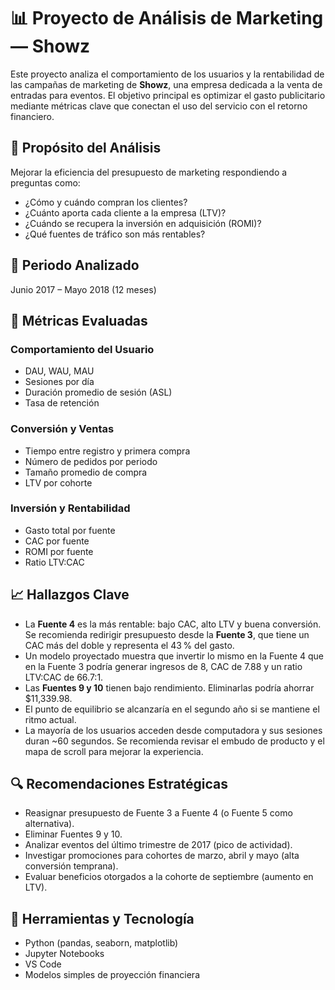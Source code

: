# 📊 Proyecto de Análisis de Marketing — Showz

Este proyecto analiza el comportamiento de los usuarios y la rentabilidad de las campañas de marketing de **Showz**, una empresa dedicada a la venta de entradas para eventos. El objetivo principal es optimizar el gasto publicitario mediante métricas clave que conectan el uso del servicio con el retorno financiero.

## 🎯 Propósito del Análisis

Mejorar la eficiencia del presupuesto de marketing respondiendo a preguntas como:

- ¿Cómo y cuándo compran los clientes?
- ¿Cuánto aporta cada cliente a la empresa (LTV)?
- ¿Cuándo se recupera la inversión en adquisición (ROMI)?
- ¿Qué fuentes de tráfico son más rentables?

## 📅 Periodo Analizado

Junio 2017 – Mayo 2018 (12 meses)

## 📌 Métricas Evaluadas

### Comportamiento del Usuario

- DAU, WAU, MAU
- Sesiones por día
- Duración promedio de sesión (ASL)
- Tasa de retención

### Conversión y Ventas

- Tiempo entre registro y primera compra
- Número de pedidos por periodo
- Tamaño promedio de compra
- LTV por cohorte

### Inversión y Rentabilidad

- Gasto total por fuente
- CAC por fuente
- ROMI por fuente
- Ratio LTV:CAC

## 📈 Hallazgos Clave

- La **Fuente 4** es la más rentable: bajo CAC, alto LTV y buena conversión. Se recomienda redirigir presupuesto desde la **Fuente 3**, que tiene un CAC más del doble y representa el 43 % del gasto.
- Un modelo proyectado muestra que invertir lo mismo en la Fuente 4 que en la Fuente 3 podría generar ingresos de 8, CAC de 7.88 y un ratio LTV:CAC de 66.7:1.
- Las **Fuentes 9 y 10** tienen bajo rendimiento. Eliminarlas podría ahorrar $11,339.98.
- El punto de equilibrio se alcanzaría en el segundo año si se mantiene el ritmo actual.
- La mayoría de los usuarios acceden desde computadora y sus sesiones duran ~60 segundos. Se recomienda revisar el embudo de producto y el mapa de scroll para mejorar la experiencia.

## 🔍 Recomendaciones Estratégicas

- Reasignar presupuesto de Fuente 3 a Fuente 4 (o Fuente 5 como alternativa).
- Eliminar Fuentes 9 y 10.
- Analizar eventos del último trimestre de 2017 (pico de actividad).
- Investigar promociones para cohortes de marzo, abril y mayo (alta conversión temprana).
- Evaluar beneficios otorgados a la cohorte de septiembre (aumento en LTV).

## 🧪 Herramientas y Tecnología

- Python (pandas, seaborn, matplotlib)
- Jupyter Notebooks
- VS Code
- Modelos simples de proyección financiera

